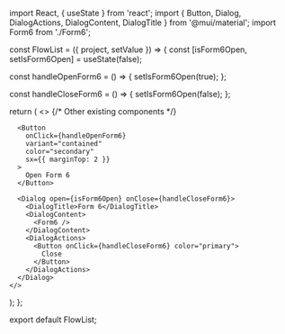 import React, { useState } from 'react';
import { Button, Dialog, DialogActions, DialogContent, DialogTitle } from '@mui/material';
import Form6 from './Form6';

const FlowList = ({ project, setValue }) => {
  const [isForm6Open, setIsForm6Open] = useState(false);

  const handleOpenForm6 = () => {
    setIsForm6Open(true);
  };

  const handleCloseForm6 = () => {
    setIsForm6Open(false);
  };

  return (
    <>
      {/* Other existing components */}
      
      <Button
        onClick={handleOpenForm6}
        variant="contained"
        color="secondary"
        sx={{ marginTop: 2 }}
      >
        Open Form 6
      </Button>

      <Dialog open={isForm6Open} onClose={handleCloseForm6}>
        <DialogTitle>Form 6</DialogTitle>
        <DialogContent>
          <Form6 />
        </DialogContent>
        <DialogActions>
          <Button onClick={handleCloseForm6} color="primary">
            Close
          </Button>
        </DialogActions>
      </Dialog>
    </>
  );
};

export default FlowList;
